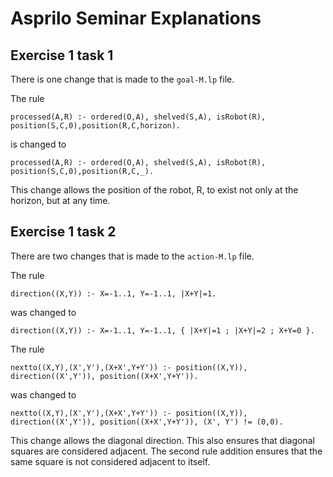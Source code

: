 # Asprilo Seminar Explanations

## Exercise 1 task 1

There is one change that is made to the `goal-M.lp` file.

The rule

```processed(A,R) :- ordered(O,A), shelved(S,A), isRobot(R), position(S,C,0),position(R,C,horizon).```

is changed to

```processed(A,R) :- ordered(O,A), shelved(S,A), isRobot(R), position(S,C,0),position(R,C,_).```

This change allows the position of the robot, R, to exist not only at the horizon, but at any time.

## Exercise 1 task 2

There are two changes that is made to the `action-M.lp` file.

The rule

```direction((X,Y)) :- X=-1..1, Y=-1..1, |X+Y|=1.```

was changed to

```direction((X,Y)) :- X=-1..1, Y=-1..1, { |X+Y|=1 ; |X+Y|=2 ; X+Y=0 }.```

The rule

```nextto((X,Y),(X',Y'),(X+X',Y+Y')) :- position((X,Y)), direction((X',Y')), position((X+X',Y+Y')).```

was changed to

```nextto((X,Y),(X',Y'),(X+X',Y+Y')) :- position((X,Y)), direction((X',Y')), position((X+X',Y+Y')), (X', Y') != (0,0).```

This change allows the diagonal direction. This also ensures that diagonal squares are considered adjacent. The second rule addition ensures that the same square is not considered adjacent to itself.